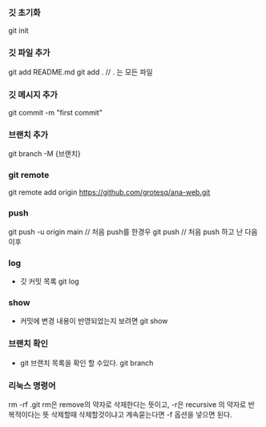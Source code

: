 ### 깃 초기화

git init

### 깃 파일 추가

git add README.md
git add . // . 는 모든 파일

### 깃 메시지 추가

git commit -m "first commit"

### 브랜치 추가

git branch -M {브랜치}

### git remote

git remote add origin https://github.com/grotesq/ana-web.git

### push

git push -u origin main // 처음 push를 한경우
git push // 처음 push 하고 난 다음 이후

### log

- 깃 커밋 목록
  git log

### show

- 커밋에 변경 내용이 반영되었는지 보려면
  git show

### 브랜치 확인

- git 브랜치 목록을 확인 할 수있다.
  git branch

### 리눅스 명령어

rm -rf .git
rm은 remove의 약자로 삭제한다는 뜻이고, -r은 recursive 의 약자로 반복적이다는 뜻
삭제할때 삭제할것이냐고 계속묻는다면 -f 옵션을 넣으면 된다.

